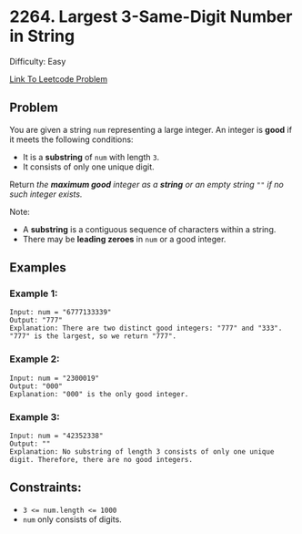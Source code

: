 # 2264. Largest 3-Same-Digit Number in String
Difficulty: Easy

[Link To Leetcode Problem](https://leetcode.com/problems/largest-3-same-digit-number-in-string/)

## Problem
You are given a string `num` representing a large integer. An integer is **good** if it meets the following conditions:

- It is a **substring** of `num` with length `3`.
- It consists of only one unique digit.

Return *the **maximum good** integer as a **string** or an empty string* `""` *if no such integer exists.*

Note:
- A **substring** is a contiguous sequence of characters within a string.
- There may be **leading zeroes** in `num` or a good integer.

## Examples
### Example 1:
```
Input: num = "6777133339"
Output: "777"
Explanation: There are two distinct good integers: "777" and "333".
"777" is the largest, so we return "777".
```
### Example 2:
```
Input: num = "2300019"
Output: "000"
Explanation: "000" is the only good integer.
```
### Example 3:
```
Input: num = "42352338"
Output: ""
Explanation: No substring of length 3 consists of only one unique digit. Therefore, there are no good integers.
```

## Constraints:
- `3 <= num.length <= 1000`
- `num` only consists of digits.